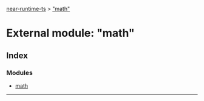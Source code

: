 [near-runtime-ts](../README.md) > ["math"](../modules/_math_.md)

# External module: "math"

## Index

### Modules

* [math](_math_.math.md)

---


